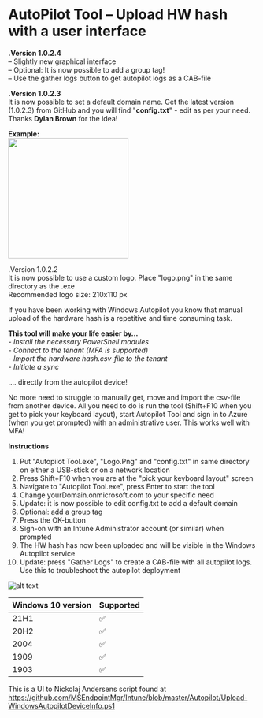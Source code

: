 # AutoPilot Tool – Upload HW hash with a user interface

<p><strong>.Version 1.0.2.4</strong><br>
– Slightly new graphical interface<br>
– Optional: It is now possible to add a group tag!<br>
– Use the gather logs button to get autopilot logs as a CAB-file<br>
</p>

<!-- wp:paragraph -->
<p><strong>.Version 1.0.2.3</strong><br>It is now possible to set a default domain name. Get the latest version (1.0.2.3) from GitHub and you will find "<strong>config.txt</strong>" - edit as per your need. Thanks <strong>Dylan Brown</strong> for the idea!</p>
<!-- /wp:paragraph -->

<!-- wp:paragraph -->
<p><strong>Example: <br></strong><img class="wp-image-552" style="width: 244px;" src="https://usercontent.one/wp/www.nicklasahlberg.se/wp-content/uploads/2020/11/Snag_915c09.png" alt=""><br></p>
<!-- /wp:paragraph -->

.Version 1.0.2.2<br>
It is now possible to use a custom logo. Place "logo.png" in the same directory as the .exe<br>
Recommended logo size: 210x110 px

If you have been working with Windows Autopilot you know that manual upload of the hardware hash is a repetitive and time consuming task.

**This tool will make your life easier by…**<br>
*- Install the necessary PowerShell modules*<br>
*- Connect to the tenant (MFA is supported)*<br>
*- Import the hardware hash.csv-file to the tenant*<br>
*- Initiate a sync*

…. directly from the autopilot device! 

No more need to struggle to manually get, move and import the csv-file from another device. All you need to do is run the tool (Shift+F10 when you get to pick your keyboard layout), start Autopilot Tool and sign in to Azure (when you get prompted) with an administrative user. This works well with MFA!

**Instructions**<br>
1. Put "Autopilot Tool.exe", "Logo.Png" and "config.txt" in same directory on either a USB-stick or on a network location<br>
2. Press Shift+F10 when you are at the "pick your keyboard layout" screen<br>
3. Navigate to "Autopilot Tool.exe", press Enter to start the tool<br>
4. Change yourDomain.onmicrosoft.com to your specific need<br>
5. Update: it is now possible to edit config.txt to add a default domain
6. Optional: add a group tag
7. Press the OK-button<br>
8. Sign-on with an Intune Administrator account (or similar) when prompted<br>
9. The HW hash has now been uploaded and will be visible in the Windows Autopilot service
10. Update: press "Gather Logs" to create a CAB-file with all autopilot logs. Use this to troubleshoot the autopilot deployment

![alt text](https://www.nicklasahlberg.se/wp-content/uploads/2021/08/Autopilot_GIF_new.gif)

| Windows 10 version | Supported |
| ------- | ------------------ |
| 21H1  | :white_check_mark: |
| 20H2  | :white_check_mark: |
| 2004  | :white_check_mark: |
| 1909  | :white_check_mark: |
| 1903  | :white_check_mark: |

This is a UI to Nickolaj Andersens script found at<br>
https://github.com/MSEndpointMgr/Intune/blob/master/Autopilot/Upload-WindowsAutopilotDeviceInfo.ps1

